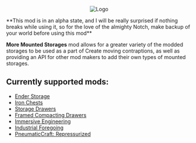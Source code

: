 <p align="center"><img src="https://imgur.com/yrrR3Lf.gif" alt="Logo"></p>
**This mod is in an alpha state, and I will be really surprised if nothing breaks while using it, so for the love of the almighty Notch, make backup of your world before using this mod**

**More Mounted Storages** mod allows for a greater variety of the modded storages to be used as a part of Create moving contraptions, as well as providing an API for other mod makers to add their own types of mounted storages.

## Currently supported mods:
- [Ender Storage](https://www.curseforge.com/minecraft/mc-mods/ender-storage-1-8)
- [Iron Chests](https://www.curseforge.com/minecraft/mc-mods/iron-chests)
- [Storage Drawers](https://www.curseforge.com/minecraft/mc-mods/storage-drawers)
- [Framed Compacting Drawers](https://www.curseforge.com/minecraft/mc-mods/framed-compacting-drawers)
- [Immersive Engineering](https://www.curseforge.com/minecraft/mc-mods/immersive-engineering)
- [Industrial Foregoing](https://www.curseforge.com/minecraft/mc-mods/industrial-foregoing)
- [PneumaticCraft: Repressurized](https://www.curseforge.com/minecraft/mc-mods/pneumaticcraft-repressurized''')